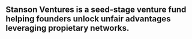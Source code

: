 ## Stanson Ventures is a seed-stage venture fund helping founders unlock unfair advantages leveraging propietary networks.
